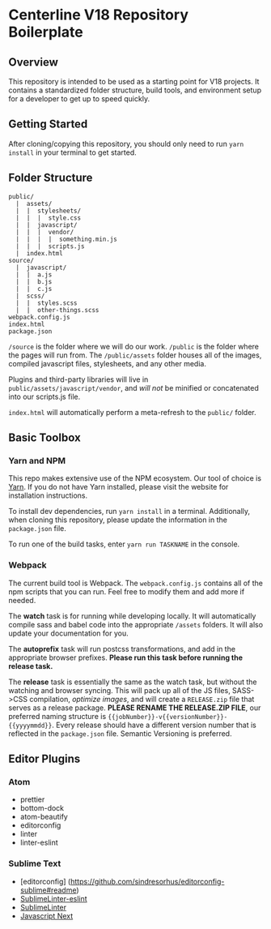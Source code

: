 # Centerline V18 Repository Boilerplate

## Overview

This repository is intended to be used as a starting point for V18 projects.  It contains a standardized folder structure, build tools, and environment setup for a developer to get up to speed quickly.

## Getting Started

After cloning/copying this repository, you should only need to run `yarn install` in your terminal to get started.

## Folder Structure

```
public/
  |  assets/
  |  |  stylesheets/
  |  |  |  style.css
  |  |  javascript/
  |  |  |  vendor/
  |  |  |  |  something.min.js
  |  |  |  scripts.js
  |  index.html
source/
  |  javascript/
  |  |  a.js
  |  |  b.js
  |  |  c.js
  |  scss/
  |  |  styles.scss
  |  |  other-things.scss
webpack.config.js
index.html
package.json

```

`/source` is the folder where we will do our work. `/public` is the folder where the pages will run from.  The `/public/assets` folder houses all of the images, compiled javascript files, stylesheets, and any other media.

Plugins and third-party libraries will live in `public/assets/javascript/vendor`, and *will not* be minified or concatenated into our scripts.js file.

`index.html` will automatically perform a meta-refresh to the `public/` folder.



## Basic Toolbox

### Yarn and NPM

This repo makes extensive use of the NPM ecosystem.  Our tool of choice is [Yarn](https://yarnpkg.com/).  If you do not have Yarn installed, please visit the website for installation instructions.

To install dev dependencies, run `yarn install` in a terminal.  Additionally, when cloning this repository, please update the information in the `package.json` file.

To run one of the build tasks, enter `yarn run TASKNAME` in the console.

### Webpack
The current build tool is Webpack.  The `webpack.config.js` contains all of the npm scripts that you can run.  Feel free to modify them and add more if needed.

The **watch** task is for running while developing locally.  It will automatically compile sass and babel code into the appropriate `/assets` folders.  It will also update your documentation for you.

The **autoprefix** task will run postcss transformations, and add in the appropriate browser prefixes.  **Please run this task before running the release task.**

The **release** task is essentially the same as the watch task, but without the watching and browser syncing.  This will pack up all of the JS files, SASS->CSS compilation, *optimize images*, and will create a `RELEASE.zip` file that serves as a release package. **PLEASE RENAME THE RELEASE.ZIP FILE**, our preferred naming structure is `{{jobNumber}}-v{{versionNumber}}-{{yyyymmdd}}`.  Every release should have a different version number that is reflected in the `package.json` file.  Semantic Versioning is preferred.

## Editor Plugins

### Atom
 - prettier
 - bottom-dock
 - atom-beautify
 - editorconfig
 - linter
 - linter-eslint

### Sublime Text
 - [editorconfig] (https://github.com/sindresorhus/editorconfig-sublime#readme)
 - [SublimeLinter-eslint](https://github.com/roadhump/SublimeLinter-eslint)
 - [SublimeLinter](http://www.sublimelinter.com/en/latest/)
 - [Javascript Next](https://packagecontrol.io/packages/JavaScriptNext%20-%20ES6%20Syntax)
